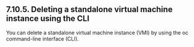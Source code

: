 ## 7.10.5. Deleting a standalone virtual machine instance using the CLI

You can delete a standalone virtual machine instance (VMI) by using the oc command-line interface (CLI).

